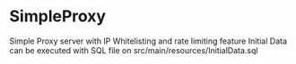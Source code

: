 # SimpleProxy

Simple Proxy server with IP Whitelisting and rate limiting feature
Initial Data can be executed with SQL file on src/main/resources/InitialData.sql
